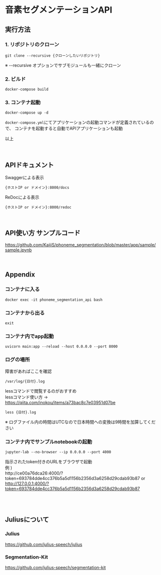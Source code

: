 # 音素セグメンテーションAPI

## 実行方法

### 1. リポジトリのクローン

```
git clone --recursive {クローンしたいリポジトリ}
```
※ --recursive オプションでサブモジュールも一緒にクローン

### 2. ビルド
```
docker-compose build
```

### 3. コンテナ起動
```
docker-compose up -d
```
`docker-compose.yml`にてアプリケーションの起動コマンドが定義されているので、
コンテナを起動すると自動でAPIアプリケーションも起動
<br>

以上

<br>

## APIドキュメント

Swaggerによる表示
```
{ホストIP or ドメイン}:8000/docs
```

ReDocによる表示
```
{ホストIP or ドメイン}:8000/redoc
```

<br>

## API使い方 サンプルコード
https://github.com/KaijiS/phoneme_segmentation/blob/master/app/sample/sample.ipynb

<br>

## Appendix

### コンテナに入る
```
docker exec -it phoneme_segmentation_api bash
```

### コンテナから出る
```
exit
```

### コンテナ内でapp起動
```
uvicorn main:app --reload --host 0.0.0.0 --port 8000
```

### ログの場所
障害があればここを確認
```
/var/log/{日付}.log
```
lessコマンドで閲覧するのがおすすめ<br>
lessコマンド使い方 → https://qiita.com/inokou/items/a73bac8c7e03951d07be
```
less {日付}.log
```
※ ログファイル内の時間はUTCなので日本時間への変換は9時間を加算してください

### コンテナ内でサンプルnotebookの起動
```
jupyter-lab --no-browser --ip 0.0.0.0 --port 4000
```
指示されたtoken付きのURLをブラウザで起動<br>
例 )<br>
http://ce00a76dca26:4000/?token=693784dde4cc376b5a5d1156b2356d3a6258d29cdab93b87
 or http://127.0.0.1:4000/?token=693784dde4cc376b5a5d1156b2356d3a6258d29cdab93b87

<br>
<br>

## Juliusについて
### Julius
https://github.com/julius-speech/julius

### Segmentation-Kit
https://github.com/julius-speech/segmentation-kit